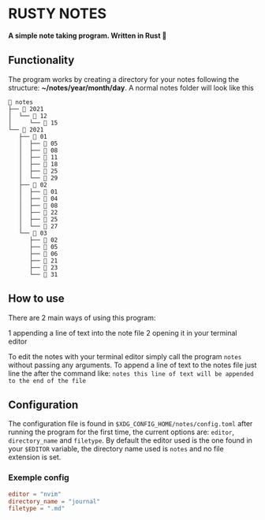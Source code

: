 # RUSTY NOTES

**A simple note taking program. Written in Rust 🦀**

## Functionality

The program works by creating a directory for your notes following the structure: **~/notes/year/month/day**. A normal notes folder will look like this

```
📁 notes
├── 📁 2021
│  └── 📁 12
│     └── 📄 15
└── 📁 2021
   ├── 📁 01
   │  ├── 📄 05
   │  ├── 📄 08
   │  ├── 📄 11
   │  ├── 📄 18
   │  ├── 📄 25
   │  └── 📄 29
   ├── 📁 02
   │  ├── 📄 01
   │  ├── 📄 04
   │  ├── 📄 08
   │  ├── 📄 22
   │  ├── 📄 25
   │  └── 📄 27
   └── 📁 03
      ├── 📄 02
      ├── 📄 05
      ├── 📄 06
      ├── 📄 21
      ├── 📄 23
      └── 📄 31
```

## How to use
There are 2 main ways of using this program:

1 appending a line of text into the note file
2 opening it in your terminal editor

To edit the notes with your terminal editor simply call the program `notes` without passing any arguments.
To append a line of text to the notes file just line the after the command like: `notes this line of text will be appended to the end of the file`

## Configuration

The configuration file is found in `$XDG_CONFIG_HOME/notes/config.toml` after running the program for the first time, the current options are: `editor`, `directory_name` and `filetype`.
By default the editor used is the one found in your `$EDITOR` variable, the directory name used is `notes` and no file extension is set.

### Exemple config

```toml
editor = "nvim"
directory_name = "journal"
filetype = ".md"
```
